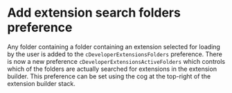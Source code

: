 # Add extension search folders preference
Any folder containing a folder containing an extension selected for 
loading by the user is added to the `cDeveloperExtensionsFolders` 
preference. There is now a new preference 
`cDeveloperExtensionsActiveFolders` which controls which of the 
folders are actually searched for extensions in the extension 
builder. This preference can be set using the cog at the top-right 
of the extension builder stack.

